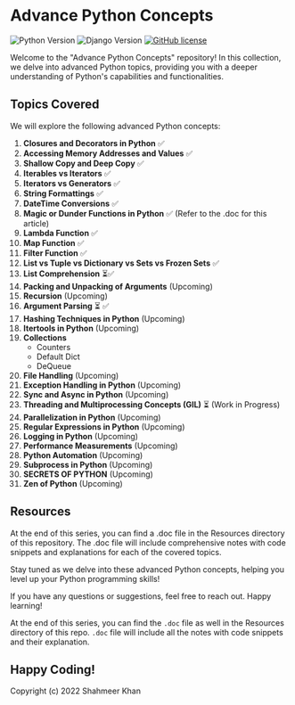 # Advance Python Concepts

![Python Version](https://img.shields.io/badge/Python-3.8%2B-brightgreen)
![Django Version](https://img.shields.io/badge/Django-3.2%2B-blue)
[![GitHub license](https://img.shields.io/github/license/yourusername/Django-Projects)](https://github.com/yourusername/Django-Projects/blob/main/LICENSE)

Welcome to the "Advance Python Concepts" repository! In this collection, we delve into advanced Python topics, providing you with a deeper understanding of Python's capabilities and functionalities.

## Topics Covered

We will explore the following advanced Python concepts:

1. **Closures and Decorators in Python** ✅
2. **Accessing Memory Addresses and Values** ✅
3. **Shallow Copy and Deep Copy** ✅
4. **Iterables vs Iterators** ✅
5. **Iterators vs Generators** ✅
6. **String Formattings** ✅
7. **DateTime Conversions** ✅
8. **Magic or Dunder Functions in Python** ✅ (Refer to the .doc for this article)
9. **Lambda Function** ✅
10. **Map Function** ✅
11. **Filter Function** ✅
12. **List vs Tuple vs Dictionary vs Sets vs Frozen Sets** ✅
13. **List Comprehension** ⏳✅
14. **Packing and Unpacking of Arguments** (Upcoming)
15. **Recursion** (Upcoming)
16. **Argument Parsing** ⏳ ✅
17. **Hashing Techniques in Python** (Upcoming)
18. **Itertools in Python** (Upcoming)
19. **Collections**
    - Counters
    - Default Dict
    - DeQueue
20. **File Handling** (Upcoming)
21. **Exception Handling in Python** (Upcoming)
22. **Sync and Async in Python** (Upcoming)
23. **Threading and Multiprocessing Concepts (GIL)** ⏳ (Work in Progress)
24. **Parallelization in Python** (Upcoming)
25. **Regular Expressions in Python** (Upcoming)
26. **Logging in Python** (Upcoming)
27. **Performance Measurements** (Upcoming)
28. **Python Automation** (Upcoming)
29. **Subprocess in Python** (Upcoming)
30. **SECRETS OF PYTHON** (Upcoming)
31. **Zen of Python** (Upcoming)

## Resources

At the end of this series, you can find a .doc file in the Resources directory of this repository. The .doc file will include comprehensive notes with code snippets and explanations for each of the covered topics.

Stay tuned as we delve into these advanced Python concepts, helping you level up your Python programming skills!

If you have any questions or suggestions, feel free to reach out. Happy learning!

At the end of this series, you can find the `.doc` file as well in the Resources directory of this repo. `.doc` file will include all the notes with code snippets and their explanation.

Happy Coding! 
-
Copyright (c) 2022 Shahmeer Khan
 
